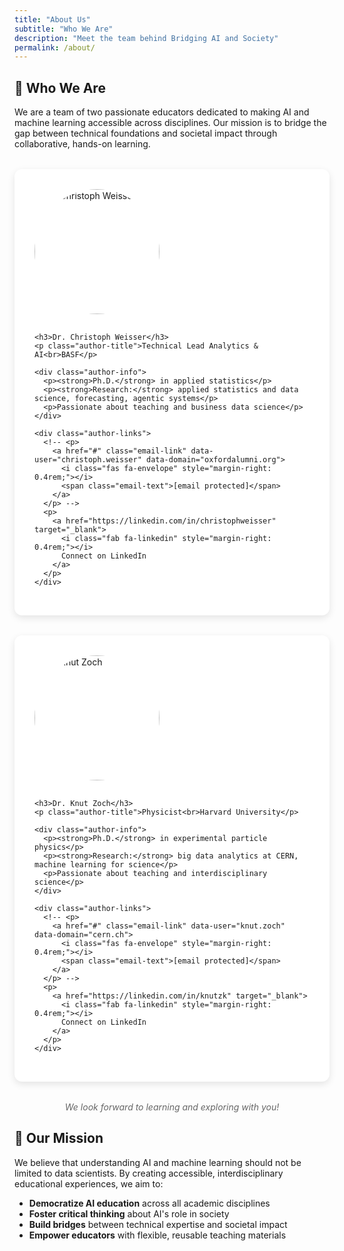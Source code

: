 ```yaml
---
title: "About Us"
subtitle: "Who We Are"
description: "Meet the team behind Bridging AI and Society"
permalink: /about/
---
```


## 👥 Who We Are

We are a team of two passionate educators dedicated to making AI and machine learning accessible across disciplines. Our mission is to bridge the gap between technical foundations and societal impact through collaborative, hands-on learning.

<style>
  .author-grid {
    display: grid;
    grid-template-columns: repeat(auto-fit, minmax(280px, 1fr));
    gap: 2rem;
    margin: 2rem 0;
  }

  .author-profile {
    background-color: #fff;
    padding: 2rem;
    border-radius: 12px;
    box-shadow: 0 4px 12px rgba(0, 0, 0, 0.1);
    transition: transform 0.2s, box-shadow 0.2s;
  }

  .author-profile:hover {
    transform: translateY(-5px);
    box-shadow: 0 6px 18px rgba(0, 0, 0, 0.2);
  }

  .author-avatar img {
    width: 200px;
    height: 200px;
    border-radius: 50%;
    object-fit: cover;
    margin-bottom: 1rem;
  }

  .author-profile h3 {
    margin-bottom: 0.25rem;
    font-size: 1.25rem;
    color: #333;
  }

  .author-title {
    color: #666;
    font-style: italic;
    margin-bottom: 1.25rem;
  }

  .author-info {
    text-align: left;
    font-size: 0.95rem;
    line-height: 1.5;
    color: #444;
  }

  .author-info p {
    margin: 0.5rem 0;
  }

  .author-links {
    margin-top: 1.5rem;
  }

  .author-links p {
    margin: 0.25rem 0;
    font-size: 0.8rem;
    /* color: #007bff; */
  }

  .author-links a {
    text-decoration: none;
    font-weight: bold;
  }

  .author-links a:hover {
    text-decoration: underline;
  }
</style>

<div class="author-grid">
  <div class="author-profile">
    <div class="author-avatar">
      <img src="{{ '/assets/img/headshot-christoph.jpg' | relative_url }}" alt="Dr. Christoph Weisser">
    </div>

    <h3>Dr. Christoph Weisser</h3>
    <p class="author-title">Technical Lead Analytics & AI<br>BASF</p>

    <div class="author-info">
      <p><strong>Ph.D.</strong> in applied statistics</p>
      <p><strong>Research:</strong> applied statistics and data science, forecasting, agentic systems</p>
      <p>Passionate about teaching and business data science</p>
    </div>

    <div class="author-links">
      <!-- <p>
        <a href="#" class="email-link" data-user="christoph.weisser" data-domain="oxfordalumni.org">
          <i class="fas fa-envelope" style="margin-right: 0.4rem;"></i>
          <span class="email-text">[email protected]</span>
        </a>
      </p> -->
      <p>
        <a href="https://linkedin.com/in/christophweisser" target="_blank">
          <i class="fab fa-linkedin" style="margin-right: 0.4rem;"></i>
          Connect on LinkedIn
        </a>
      </p>
    </div>
  </div>

  <div class="author-profile">
    <div class="author-avatar">
      <img src="{{ '/assets/img/headshot-knut.jpg' | relative_url }}" alt="Dr. Knut Zoch">
    </div>

    <h3>Dr. Knut Zoch</h3>
    <p class="author-title">Physicist<br>Harvard University</p>

    <div class="author-info">
      <p><strong>Ph.D.</strong> in experimental particle physics</p>
      <p><strong>Research:</strong> big data analytics at CERN, machine learning for science</p>
      <p>Passionate about teaching and interdisciplinary science</p>
    </div>

    <div class="author-links">
      <!-- <p>
        <a href="#" class="email-link" data-user="knut.zoch" data-domain="cern.ch">
          <i class="fas fa-envelope" style="margin-right: 0.4rem;"></i>
          <span class="email-text">[email protected]</span>
        </a>
      </p> -->
      <p>
        <a href="https://linkedin.com/in/knutzk" target="_blank">
          <i class="fab fa-linkedin" style="margin-right: 0.4rem;"></i>
          Connect on LinkedIn
        </a>
      </p>
    </div>
  </div>
</div>

<div style="text-align: center; margin-top: 2rem; font-style: italic; color: #666;">
  We look forward to learning and exploring with you!
</div>

## 🎯 Our Mission

We believe that understanding AI and machine learning should not be limited to data scientists. By creating accessible, interdisciplinary educational experiences, we aim to:

- **Democratize AI education** across all academic disciplines
- **Foster critical thinking** about AI's role in society
- **Build bridges** between technical expertise and societal impact
- **Empower educators** with flexible, reusable teaching materials


<script>
  document.addEventListener("DOMContentLoaded", function () {
    document.querySelectorAll('.email-link').forEach(link => {
      const user = link.dataset.user;
      const domain = link.dataset.domain;
      const email = `${user}@${domain}`;
      link.href = `mailto:${email}`;
      link.querySelector('.email-text').textContent = email;
    });
  });
</script>